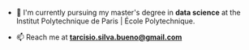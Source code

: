 - 🔭 I'm currently pursuing my master's degree in **data science** at the Institut Polytechnique de Paris | École Polytechnique.

- 📫 Reach me at **tarcisio.silva.bueno@gmail.com**


